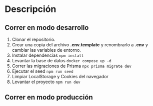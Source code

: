 # Descripción



## Correr en modo desarrollo

1. Clonar el repositorio.
2. Crear una copia del archivo **.env.template** y renombrarlo a **.env** y cambiar las variables de entorno.
3. Instalar dependencias `npm install`
4. Levantar la base de datos `docker compose up -d`
5. Correr las migraciones de Prisma `npx prisma migrate dev`
6. Ejecutar el seed `npm run seed`
7. Limpiar LocalStorage y Cookies del navegador
8. Levantar el proyecto `npm run dev`


## Correr en modo producción
